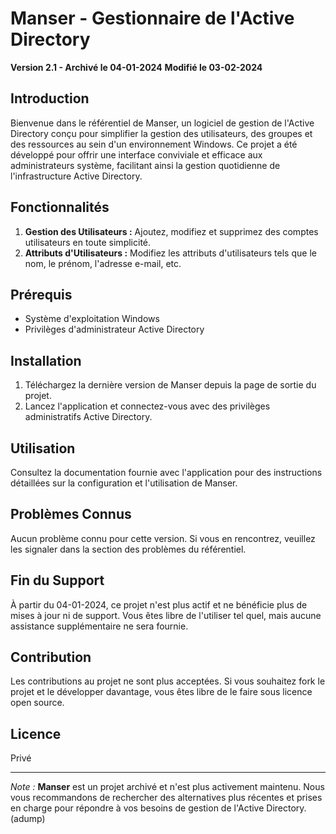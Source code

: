 # Manser - Gestionnaire de l'Active Directory

**Version 2.1 - Archivé le 04-01-2024**
**Modifié le 03-02-2024**

## Introduction

Bienvenue dans le référentiel de Manser, un logiciel de gestion de l'Active Directory conçu pour simplifier la gestion des utilisateurs, des groupes et des ressources au sein d'un environnement Windows. Ce projet a été développé pour offrir une interface conviviale et efficace aux administrateurs système, facilitant ainsi la gestion quotidienne de l'infrastructure Active Directory.

## Fonctionnalités

1. **Gestion des Utilisateurs :** Ajoutez, modifiez et supprimez des comptes utilisateurs en toute simplicité.
2. **Attributs d'Utilisateurs :** Modifiez les attributs d'utilisateurs tels que le nom, le prénom, l'adresse e-mail, etc.

## Prérequis

- Système d'exploitation Windows
- Privilèges d'administrateur Active Directory

## Installation

1. Téléchargez la dernière version de Manser depuis la page de sortie du projet.
2. Lancez l'application et connectez-vous avec des privilèges administratifs Active Directory.

## Utilisation

Consultez la documentation fournie avec l'application pour des instructions détaillées sur la configuration et l'utilisation de Manser.

## Problèmes Connus

Aucun problème connu pour cette version. Si vous en rencontrez, veuillez les signaler dans la section des problèmes du référentiel.

## Fin du Support

À partir du 04-01-2024, ce projet n'est plus actif et ne bénéficie plus de mises à jour ni de support. Vous êtes libre de l'utiliser tel quel, mais aucune assistance supplémentaire ne sera fournie.

## Contribution

Les contributions au projet ne sont plus acceptées. Si vous souhaitez fork le projet et le développer davantage, vous êtes libre de le faire sous licence open source.

## Licence

Privé

---

*Note :* **Manser** est un projet archivé et n'est plus activement maintenu. Nous vous recommandons de rechercher des alternatives plus récentes et prises en charge pour répondre à vos besoins de gestion de l'Active Directory. (adump)
